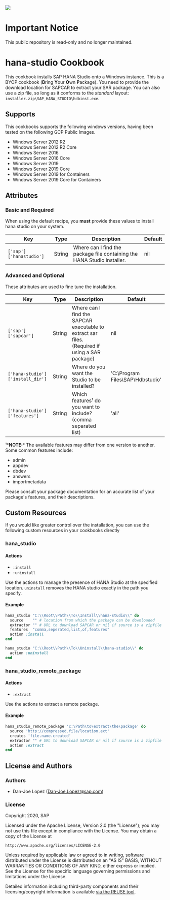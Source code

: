 ![](https://img.shields.io/badge/STATUS-NOT%20CURRENTLY%20MAINTAINED-red.svg?longCache=true&style=flat)

# Important Notice
This public repository is read-only and no longer maintained.

# hana-studio Cookbook

This cookbook installs SAP HANA Studio onto a Windows instance.  This is a BYOP
cookbook (**B**ring **Y**our **O**wn **P**ackage).  You need to provide the
download location for SAPCAR to extract your SAR package.  You can also use a
zip file, so long as it conforms to the *standard* layout:
`installer.zip\SAP_HANA_STUDIO\hdbinst.exe`.   

## Supports

This cookbooks supports the following windows versions, having been tested on
the following GCP Public Images.

 * Windows Server 2012 R2
 * Windows Server 2012 R2 Core
 * Windows Server 2016
 * Windows Server 2016 Core
 * Windows Server 2019
 * Windows Server 2019 Core
 * Windows Server 2019 for Containers
 * Windows Server 2019 Core for Containers


## Attributes
### Basic and Required
When using the default recipe, you **must** provide these values to install
hana studio on your system.

|           Key           |  Type  |                               Description                               | Default |
| ----------------------- | ------ | ----------------------------------------------------------------------- | ------- |
| `['sap']['hanastudio']` | String | Where can I find the package file containing the HANA Studio installer. |   nil   |

### Advanced and Optional
These attributes are used to fine tune the installation.

|                Key               |  Type  |                          Description                         | Default |
| -------------------------------- | ------ | ------------------------------------------------------------ | ------- |
| `['sap']['sapcar']`              | String | Where can I find the SAPCAR executable to extract sar files. (Required if using a SAR package) | nil |
| `['hana-studio']['install_dir']` | String | Where do you want the Studio to be installed?                                                  | 'C:\Program Files\SAP\Hdbstudio' |
| `['hana-studio']['features']`    | String | Which features¹ do you want to include? (comma separated list)                                 | 'all' |

¹*__NOTE:__* The available features may differ from one version to another.  Some
common features include:
- admin
- appdev
- dbdev
- answers
- importmetadata

Please consult your package documentation for an accurate list of your package's
features, and their descriptions.

## Custom Resources
If you would like greater control over the installation, you can use the following custom
resources in your cookbooks directly
### hana_studio
#### Actions
 - `:install`
 - `:uninstall`

Use the actions to manage the presence of HANA Studio at
the specified location.  `uninstall` removes the HANA studio exactly in the
path you specify.

#### Example
```ruby
hana_studio "C:\\Root\\Path\\To\\Install\\hana-studio\\" do
  source    "" # location from which the package can be downloaded
  extractor "" # URL to download SAPCAR or nil if source is a zipfile
  features  "comma,seperated,list,of,features"
  action :install
end
```
```ruby
hana_studio "C:\\Root\\Path\\To\\Uninstall\\hana-studio\\" do
  action :uninstall
end
```

### hana_studio_remote_package
#### Actions
 - `:extract`

Use the actions to extract a remote package.

#### Example
```ruby
hana_studio_remote_package 'c:\Path\to\extract\the\package' do
  source 'http://compressed.file/location.ext'
  creates 'file.name.created'
  extractor "" # URL to download SAPCAR or nil if source is a zipfile
  action :extract
end
```

## License and Authors
### Authors
- Dan-Joe Lopez (Dan-Joe.Lopez@sap.com)

### License

Copyright 2020, SAP

Licensed under the Apache License, Version 2.0 (the "License");
you may not use this file except in compliance with the License.
You may obtain a copy of the License at

    http://www.apache.org/licenses/LICENSE-2.0

Unless required by applicable law or agreed to in writing, software
distributed under the License is distributed on an "AS IS" BASIS,
WITHOUT WARRANTIES OR CONDITIONS OF ANY KIND, either express or implied.
See the License for the specific language governing permissions and
limitations under the License.

Detailed information including third-party components and their
licensing/copyright information is available
[via the REUSE tool](https://api.reuse.software/info/github.com/SAP/hana-studio-chef-cookbook).
